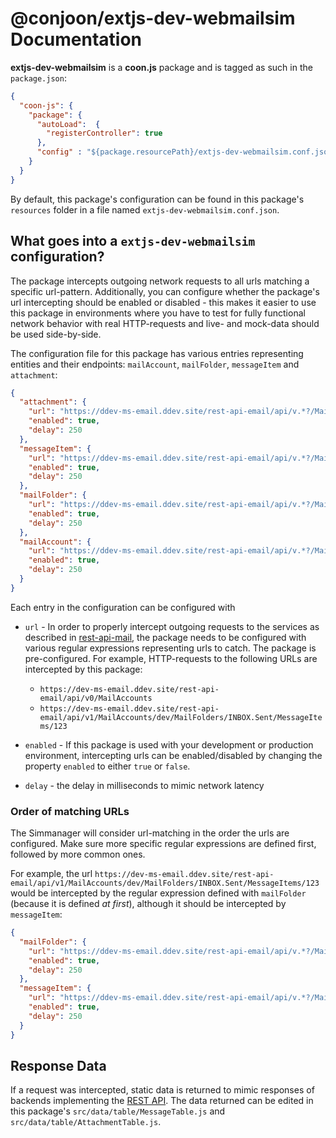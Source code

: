 # @conjoon/extjs-dev-webmailsim Documentation

**extjs-dev-webmailsim** is a **coon.js** package and is tagged as such in the
`package.json`:

```json
{
  "coon-js": {
    "package": {
      "autoLoad":  {
        "registerController": true
      },
      "config" : "${package.resourcePath}/extjs-dev-webmailsim.conf.json"
    }
  }
}
```

By default, this package's configuration can be found in this package's `resources` folder
in a file named `extjs-dev-webmailsim.conf.json`.

## What goes into a `extjs-dev-webmailsim` configuration?

The package intercepts outgoing network requests to all urls matching a specific
url-pattern. Additionally, you can configure whether the package's url intercepting should
be enabled or disabled - this makes it easier to use this package in environments where
you have to test for fully functional network behavior with real HTTP-requests and live- and mock-data should be used side-by-side.

The configuration file for this package has various entries representing entities and their endpoints:
`mailAccount`, `mailFolder`, `messageItem` and `attachment`:

```json
{
  "attachment": {
    "url": "https://ddev-ms-email.ddev.site/rest-api-email/api/v.*?/MailAccounts/(.+)/MailFolders/(.+)/MessageItems/(.+)/Attachments(/.*)?",
    "enabled": true,
    "delay": 250
  },
  "messageItem": {
    "url": "https://ddev-ms-email.ddev.site/rest-api-email/api/v.*?/MailAccounts/(.+)/MailFolders/(.+)/MessageItems(/.*)?",
    "enabled": true,
    "delay": 250
  },
  "mailFolder": {
    "url": "https://ddev-ms-email.ddev.site/rest-api-email/api/v.*?/MailAccounts/(.+)/MailFolders(/.*)?",
    "enabled": true,
    "delay": 250
  },
  "mailAccount": {
    "url": "https://ddev-ms-email.ddev.site/rest-api-email/api/v.*?/MailAccounts(/d+)?",
    "enabled": true,
    "delay": 250
  }
}
```
Each entry in the configuration can be configured with 

- `url` - In order to properly intercept outgoing requests to the services as described in
  [rest-api-mail](https://github.com/conjoon/rest-api-description), the package needs 
  to be configured with various regular expressions representing urls to catch.
  The package is pre-configured. For example, HTTP-requests to the following URLs are intercepted by this package:
   - `https://dev-ms-email.ddev.site/rest-api-email/api/v0/MailAccounts`
   - `https://dev-ms-email.ddev.site/rest-api-email/api/v1/MailAccounts/dev/MailFolders/INBOX.Sent/MessageItems/123`

- `enabled` - If this package is used with your development or production environment, intercepting urls can be enabled/disabled by changing the property `enabled`
  to either `true` or `false`.
- `delay` - the delay in milliseconds to mimic network latency

### Order of matching URLs
The Simmanager will consider url-matching in the order the urls are configured.
Make sure more specific regular expressions are defined first, followed by more common ones.

For example, the url `https://dev-ms-email.ddev.site/rest-api-email/api/v1/MailAccounts/dev/MailFolders/INBOX.Sent/MessageItems/123`
would be intercepted by the regular expression defined with `mailFolder` (because it is defined _at first_), although it should be intercepted by `messageItem`:

```json
{
  "mailFolder": {
    "url": "https://ddev-ms-email.ddev.site/rest-api-email/api/v.*?/MailAccounts/(.+)/MailFolders(/.*)?",
    "enabled": true,
    "delay": 250
  },
  "messageItem": {
    "url": "https://ddev-ms-email.ddev.site/rest-api-email/api/v.*?/MailAccounts/(.+)/MailFolders/(.+)/MessageItems(/.*)?",
    "enabled": true,
    "delay": 250
  }
}  
```

## Response Data
If a request was intercepted, static data is returned to mimic responses of backends
implementing the [REST API](https://github.com/conjoon/rest-api-description). The data returned
can be edited in this package's `src/data/table/MessageTable.js` and `src/data/table/AttachmentTable.js`.